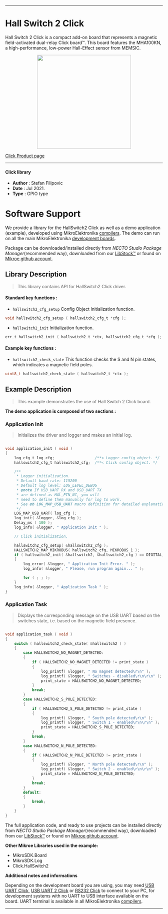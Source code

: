 
---
# Hall Switch 2 Click

Hall Switch 2 Click is a compact add-on board that represents a magnetic field-activated dual-relay Click board™. This board features the MHA100KN, a high-performance, low-power Hall-Effect sensor from MEMSIC.

<p align="center">
  <img src="https://download.mikroe.com/images/click_for_ide/hall_switch_2_click.png" height=300px>
</p>

[Click Product page](https://www.mikroe.com/hall-switch-2-click)

---


#### Click library

- **Author**        : Stefan Filipovic
- **Date**          : Jul 2021.
- **Type**          : GPIO type


# Software Support

We provide a library for the HallSwitch2 Click
as well as a demo application (example), developed using MikroElektronika
[compilers](https://www.mikroe.com/necto-studio).
The demo can run on all the main MikroElektronika [development boards](https://www.mikroe.com/development-boards).

Package can be downloaded/installed directly from *NECTO Studio Package Manager*(recommended way), downloaded from our [LibStock&trade;](https://libstock.mikroe.com) or found on [Mikroe github account](https://github.com/MikroElektronika/mikrosdk_click_v2/tree/master/clicks).

## Library Description

> This library contains API for HallSwitch2 Click driver.

#### Standard key functions :

- `hallswitch2_cfg_setup` Config Object Initialization function.
```c
void hallswitch2_cfg_setup ( hallswitch2_cfg_t *cfg );
```

- `hallswitch2_init` Initialization function.
```c
err_t hallswitch2_init ( hallswitch2_t *ctx, hallswitch2_cfg_t *cfg );
```

#### Example key functions :

- `hallswitch2_check_state` This function checks the S and N pin states, which indicates a magnetic field poles.
```c
uint8_t hallswitch2_check_state ( hallswitch2_t *ctx );
```

## Example Description

> This example demonstrates the use of Hall Switch 2 Click board.

**The demo application is composed of two sections :**

### Application Init

> Initializes the driver and logger and makes an initial log.

```c

void application_init ( void )
{
    log_cfg_t log_cfg;                  /**< Logger config object. */
    hallswitch2_cfg_t hallswitch2_cfg;  /**< Click config object. */

    /** 
     * Logger initialization.
     * Default baud rate: 115200
     * Default log level: LOG_LEVEL_DEBUG
     * @note If USB_UART_RX and USB_UART_TX 
     * are defined as HAL_PIN_NC, you will 
     * need to define them manually for log to work. 
     * See @b LOG_MAP_USB_UART macro definition for detailed explanation.
     */
    LOG_MAP_USB_UART( log_cfg );
    log_init( &logger, &log_cfg );
    Delay_ms ( 100 );
    log_info( &logger, " Application Init " );

    // Click initialization.

    hallswitch2_cfg_setup( &hallswitch2_cfg );
    HALLSWITCH2_MAP_MIKROBUS( hallswitch2_cfg, MIKROBUS_1 );
    if ( hallswitch2_init( &hallswitch2, &hallswitch2_cfg ) == DIGITAL_OUT_UNSUPPORTED_PIN ) 
    {
        log_error( &logger, " Application Init Error. " );
        log_info( &logger, " Please, run program again... " );

        for ( ; ; );
    }
    log_info( &logger, " Application Task " );
}

```

### Application Task

> Displays the corresponding message on the USB UART based on the switches state, i.e. based on the magnetic field presence.

```c

void application_task ( void )
{
    switch ( hallswitch2_check_state( &hallswitch2 ) )
    {
        case HALLSWITCH2_NO_MAGNET_DETECTED:
        {
            if ( HALLSWITCH2_NO_MAGNET_DETECTED != print_state )
            {
                log_printf( &logger, " No magnet detected\r\n" );
                log_printf( &logger, " Switches - disabled\r\n\r\n" );
                print_state = HALLSWITCH2_NO_MAGNET_DETECTED;
            }
            break;
        }
        case HALLSWITCH2_S_POLE_DETECTED:
        {
            if ( HALLSWITCH2_S_POLE_DETECTED != print_state )
            {
                log_printf( &logger, " South pole detected\r\n" );
                log_printf( &logger, " Switch 1 - enabled\r\n\r\n" );
                print_state = HALLSWITCH2_S_POLE_DETECTED;
            }
            break;
        }
        case HALLSWITCH2_N_POLE_DETECTED:
        {
            if ( HALLSWITCH2_N_POLE_DETECTED != print_state )
            {
                log_printf( &logger, " North pole detected\r\n" );
                log_printf( &logger, " Switch 2 - enabled\r\n\r\n" );
                print_state = HALLSWITCH2_N_POLE_DETECTED;
            }
            break;
        }
        default:
        {
            break;
        }
    }
}

```

The full application code, and ready to use projects can be installed directly from *NECTO Studio Package Manager*(recommended way), downloaded from our [LibStock&trade;](https://libstock.mikroe.com) or found on [Mikroe github account](https://github.com/MikroElektronika/mikrosdk_click_v2/tree/master/clicks).

**Other Mikroe Libraries used in the example:**

- MikroSDK.Board
- MikroSDK.Log
- Click.HallSwitch2

**Additional notes and informations**

Depending on the development board you are using, you may need
[USB UART Click](https://www.mikroe.com/usb-uart-click),
[USB UART 2 Click](https://www.mikroe.com/usb-uart-2-click) or
[RS232 Click](https://www.mikroe.com/rs232-click) to connect to your PC, for
development systems with no UART to USB interface available on the board. UART
terminal is available in all MikroElektronika
[compilers](https://shop.mikroe.com/compilers).

---
